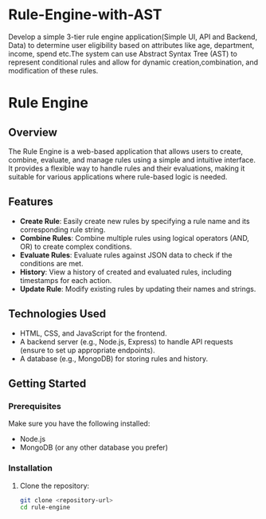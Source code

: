 # Rule-Engine-with-AST
Develop a simple 3-tier rule engine application(Simple UI, API and Backend, Data) to determine  user eligibility based on attributes like age, department, income, spend etc.The system can use  Abstract Syntax Tree (AST) to represent conditional rules and allow for dynamic  creation,combination, and modification of these rules.
# Rule Engine

## Overview

The Rule Engine is a web-based application that allows users to create, combine, evaluate, and manage rules using a simple and intuitive interface. It provides a flexible way to handle rules and their evaluations, making it suitable for various applications where rule-based logic is needed.

## Features

- **Create Rule**: Easily create new rules by specifying a rule name and its corresponding rule string.
- **Combine Rules**: Combine multiple rules using logical operators (AND, OR) to create complex conditions.
- **Evaluate Rules**: Evaluate rules against JSON data to check if the conditions are met.
- **History**: View a history of created and evaluated rules, including timestamps for each action.
- **Update Rule**: Modify existing rules by updating their names and strings.

## Technologies Used

- HTML, CSS, and JavaScript for the frontend.
- A backend server (e.g., Node.js, Express) to handle API requests (ensure to set up appropriate endpoints).
- A database (e.g., MongoDB) for storing rules and history.

## Getting Started

### Prerequisites

Make sure you have the following installed:

- Node.js
- MongoDB (or any other database you prefer)

### Installation

1. Clone the repository:
   ```bash
   git clone <repository-url>
   cd rule-engine
